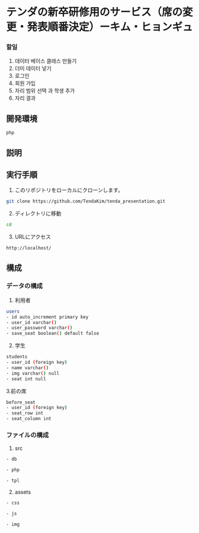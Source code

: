 # テンダの新卒研修用のサービス（席の変更・発表順番決定）ーキム・ヒョンギュ

### 할일

1. 데이터 베이스 클래스 만들기
2. 더미 데이터 넣기
3. 로그인
4. 회원 가입
5. 자리 범위 선택 과 학생 추가
6. 자리 결과

## 開発環境
```bash
php
```

## 説明

## 実行手順

1. このリポジトリをローカルにクローンします。

```bash
git clone https://github.com/TendaKim/tenda_presentation.git
```

2. ディレクトリに移動

```bash
cd 
```

3. URLにアクセス

```
http://localhost/
```

## 構成

### データの構成
1. 利用者
```bash
users
- id auto_increment primary key
- user_id varchar() 
- user_password varchar() 
- save_seat boolean() default false
```

2. 学生
```bash
students
- user_id (foreign key)
- name varchar() 
- img varchar() null
- seat int null
```

3.前の席
```bash
before_seat
- user_id (foreign key)
- seat_row int 
- seat_column int 
```

### ファイルの構成
1. src

```bash
- db

- php

- tpl
```

2. assets

```bash
- css

- js

- img
```
